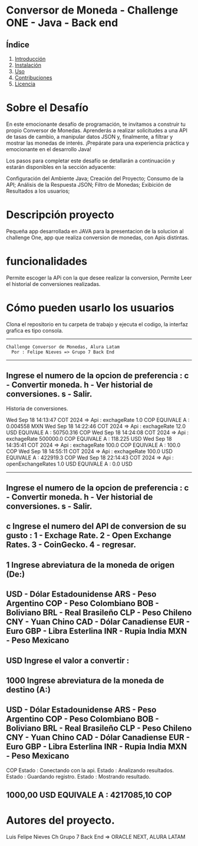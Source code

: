 # Conversor de Moneda - Challenge ONE - Java - Back end

## Índice
1. [Introducción](#introducción)
2. [Instalación](#instalación)
3. [Uso](#uso)
4. [Contribuciones](#contribuciones)
5. [Licencia](#licencia)




# Sobre el Desafío

En este emocionante desafío de programación, te invitamos a construir 
tu propio Conversor de Monedas. Aprenderás a realizar solicitudes a 
una API de tasas de cambio, a manipular datos JSON y, 
finalmente, a filtrar y mostrar las monedas de interés. 
¡Prepárate para una experiencia práctica y emocionante en el desarrollo Java!

Los pasos para completar este desafío se detallarán a continuación y estarán 
disponibles en la sección adyacente:

Configuración del Ambiente Java;
Creación del Proyecto;
Consumo de la API;
Análisis de la Respuesta JSON;
Filtro de Monedas;
Exibición de Resultados a los usuarios;

# Descripción proyecto

Pequeña app desarrollada en JAVA para la presentacion de la solucion al challenge One,
app que realiza conversion de monedas, con Apis distintas.

# funcionalidades

Permite escoger la APi con la que desee realizar la conversion,
Permite Leer el historial de conversiones realizadas.

# Cómo pueden usarlo los usuarios

Clona el repositorio en tu carpeta de trabajo y ejecuta el codigo, la interfaz grafica es tipo consola.

****************************************************
    Challenge Conversor de Monedas, Alura Latam
      Por : Felipe Nieves => Grupo 7 Back End
****************************************************

Ingrese el numero de la opcion de preferencia :
c - Convertir moneda.
h - Ver historial de conversiones.
s - Salir.
-----------------------------------------------------

Historia de conversiones.

Wed Sep 18 14:13:47 COT 2024 => Api : exchageRate 1.0 COP EQUIVALE A : 0.004558 MXN
Wed Sep 18 14:22:46 COT 2024 => Api : exchageRate 12.0 USD EQUIVALE A : 50750.316 COP
Wed Sep 18 14:24:08 COT 2024 => Api : exchageRate 500000.0 COP EQUIVALE A : 118.225 USD
Wed Sep 18 14:35:41 COT 2024 => Api : exchageRate 100.0 COP EQUIVALE A : 100.0 COP
Wed Sep 18 14:55:11 COT 2024 => Api : exchageRate 100.0 USD EQUIVALE A : 422919.3 COP
Wed Sep 18 22:14:43 COT 2024 => Api : openExchangeRates 1.0 USD EQUIVALE A : 0.0 USD

-----------------------------------------------------
Ingrese el numero de la opcion de preferencia :
c - Convertir moneda.
h - Ver historial de conversiones.
s - Salir.
-----------------------------------------------------

c
Ingrese el numero del API de conversion de su gusto :
1 - Exchage Rate.
2 - Open Exchange Rates.
3 - CoinGecko.
4 - regresar.
-----------------------------------------------------
1
Ingrese abreviatura de la moneda de origen (De:)
-----------------------------------------------------

USD - Dólar Estadounidense
ARS - Peso Argentino
COP - Peso Colombiano
BOB - Boliviano
BRL - Real Brasileño
CLP - Peso Chileno
CNY - Yuan Chino
CAD - Dólar Canadiense
EUR - Euro
GBP - Libra Esterlina
INR - Rupia India
MXN - Peso Mexicano
-----------------------------------------------------
USD
Ingrese el valor a convertir :
-----------------------------------------------------

1000
Ingrese abreviatura de la moneda de destino (A:)
-----------------------------------------------------

USD - Dólar Estadounidense
ARS - Peso Argentino
COP - Peso Colombiano
BOB - Boliviano
BRL - Real Brasileño
CLP - Peso Chileno
CNY - Yuan Chino
CAD - Dólar Canadiense
EUR - Euro
GBP - Libra Esterlina
INR - Rupia India
MXN - Peso Mexicano
-----------------------------------------------------
COP
Estado : Conectando con la api.
Estado : Analizando resultados.
Estado : Guardando registro.
Estado : Mostrando resultado.

1000,00 USD EQUIVALE A : 4217085,10 COP
-----------------------------------------------------

# Autores del proyecto.

Luis Felipe Nieves Ch
Grupo 7 Back End => ORACLE NEXT, ALURA LATAM
